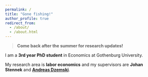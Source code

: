```yaml
---
permalink: /
title: "Gone fishing!"
author_profile: true
redirect_from: 
  - /about/
  - /about.html
---
```

 
 >**Come back after the summer for research updates!**
 
 

I am a **3rd year PhD student** in Economics at Gothenburg University.

My research area is **labor economics** and my supervisors are **Johan Stennek** and [**Andreas Dzemski**](https://adzemski.github.io/).